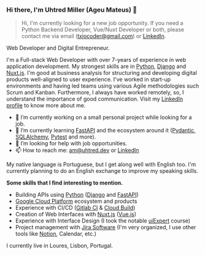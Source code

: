 ### Hi there, I'm Uhtred Miller (Ageu Mateus) 👋

> Hi, I'm currently looking for a new job opportunity. If you need a Python Backend Developer, Vue/Nuxt Developer or both, please contact me via email (txiocoder@gmail.com) or [LinkedIn](https://linkedin.com/in/uhtredmiller).

Web Developer and Digital Entrepreneur.

I'm a Full-stack Web Developer with over 7-years of experience in web application development. My strongest skills are in [Python](https://python.org), [Django](https://djangoproject.com) and [Nuxt.js](https://nuxt.com). I'm good at business analysis for structuring and developing digital products well-aligned to user experience. I've worked in start-up environments and having led teams using various Agile methodologies such Scrum and Kanban. Furthermore, I always have worked remotely, so, I understand the importance of good communication. Visit my [LinkedIn profile](https://linkedin.com/in/uhtredmiller) to know more about me.

- 🔭 I’m currently working on a small personal project while looking for a job.
- 🌱 I’m currently learning [FastAPI](https://fastapi.tiangolo.com/) and the ecosystem around it ([Pydantic](https://docs.pydantic.dev/latest/), [SQLAlchemy](https://www.sqlalchemy.org/), [Pytest](https://docs.pytest.org/en) and more).
- 🤔 I’m looking for help with job opportunities.
- 📫 How to reach me: am@uhtred.dev or [LinkedIn](https://linkedin.com/in/uhtredmiller)

My native language is Portuguese, but I get along well with English too. I'm currently planning to do an English exchange to improve my speaking skills.

**Some skills that I find interesting to mention.**

- Building APIs using [Python](https://python.org) ([Django](https://djangoproject.com) and [FastAPI](https://fastapi.tiangolo.com/))
- [Google Cloud Platform](https://cloud.google.com/products) ecosystem and products
- Experience with CI/CD ([Gitlab CI](https://gitlab.com/) & [Cloud Build](https://cloud.google.com/build))
- Creation of Web Interfaces with [Nuxt.js](https://nuxt.com/) ([Vue.js](https://vuejs.org/))
- Experience with Interface Design (I took the notable [uiExpert](https://uiexpert.com.br/) course)
- Project management with [Jira Software](https://www.atlassian.com/software/jira) (I'm very organized, I use other tools like [Notion](https://www.notion.so/), Calendar, etc.)

I currently live in Loures, Lisbon, Portugal.

<!--
**uhttred/uhttred** is a ✨ _special_ ✨ repository because its `README.md` (this file) appears on your GitHub profile.

Here are some ideas to get you started:

- 🔭 I’m currently working on ...
- 🌱 I’m currently learning ...
- 👯 I’m looking to collaborate on ...
- 🤔 I’m looking for help with ...
- 💬 Ask me about ...
- 📫 How to reach me: ...
- 😄 Pronouns: ...
- ⚡ Fun fact: ...
-->
